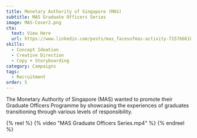 ```yaml
---
title: Monetary Authority of Singapore (MAS)
subtitle: MAS Graduate Officers Series
image: MAS-Cover2.png
cta:
  text: View Here
  url: https://www.linkedin.com/posts/mas_facesofmas-activity-7157666186090934272-NoVl?utm_source=share&utm_medium=member_desktop
skills:
  - Concept Ideation
  - Creative Direction
  - Copy + Storyboarding
category: Campaigns
tags:
  - Recruitment
order: 5
---
```


The Monetary Authority of Singapore (MAS) wanted to promote their Graduate Officers Programme by showcasing the experiences of graduates transitioning through various levels of responsibility.

{% reel %}
  {% video "MAS Graduate Officers Series.mp4" %}
{% endreel %}
